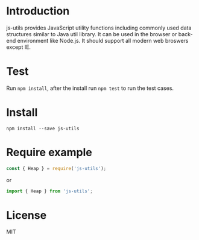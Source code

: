 # Introduction
js-utils provides JavaScript utility functions including commonly used data structures similar to Java util library. It can be used in the browser or back-end environment like Node.js. It should support all modern web broswers except IE.

# Test
Run `npm install`, after the install run `npm test` to run the test cases.

# Install
`npm install --save js-utils`

# Require example
```js
const { Heap } = require('js-utils');
```
or
```js
import { Heap } from 'js-utils';
```

# License
MIT
 